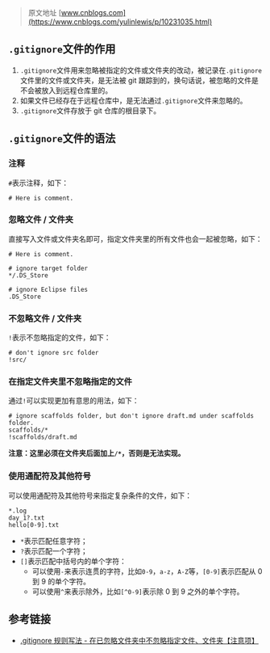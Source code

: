 >  原文地址 [www.cnblogs.com](https://www.cnblogs.com/yulinlewis/p/10231035.html)

`.gitignore`文件的作用
-----------------



1. `.gitignore`文件用来忽略被指定的文件或文件夹的改动，被记录在`.gitignore`文件里的文件或文件夹，是无法被 git 跟踪到的，换句话说，被忽略的文件是不会被放入到远程仓库里的。
2. 如果文件已经存在于远程仓库中，是无法通过`.gitignore`文件来忽略的。
3. `.gitignore`文件存放于 git 仓库的根目录下。

`.gitignore`文件的语法
-----------------

### 注释

`#`表示注释，如下：

```
# Here is comment.
```

### 忽略文件 / 文件夹

直接写入文件或文件夹名即可，指定文件夹里的所有文件也会一起被忽略，如下：

```
# Here is comment.

# ignore target folder
*/.DS_Store

# ignore Eclipse files
.DS_Store
```

### 不忽略文件 / 文件夹

`!`表示不忽略指定的文件，如下：

```
# don't ignore src folder
!src/
```

### 在指定文件夹里不忽略指定的文件

通过`!`可以实现更加有意思的用法，如下：

```
# ignore scaffolds folder, but don't ignore draft.md under scaffolds folder.
scaffolds/*
!scaffolds/draft.md
```

**注意：这里必须在文件夹后面加上`/*`，否则是无法实现。**

### 使用通配符及其他符号

可以使用通配符及其他符号来指定复杂条件的文件，如下：

```
*.log
day_1?.txt
hello[0-9].txt
```

*   `*`表示匹配任意字符；
*   `?`表示匹配一个字符；
*   `[]`表示匹配中括号内的单个字符：
    *   可以使用`-`来表示连贯的字符，比如`0-9`，`a-z`，`A-Z`等，`[0-9]`表示匹配从 0 到 9 的单个字符。
    *   可以使用`^`来表示除外，比如`[^0-9]`表示除 0 到 9 之外的单个字符。

参考链接
----

*   [.gitignore 规则写法 - 在已忽略文件夹中不忽略指定文件、文件夹【注意项】](https://my.oschina.net/longyuan/blog/521098)